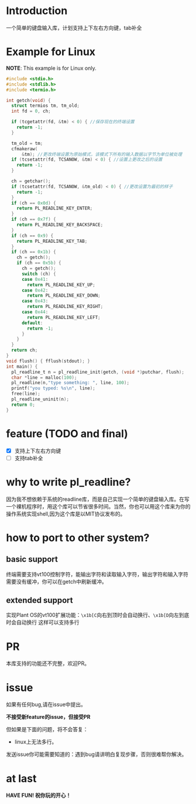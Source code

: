 # Introduction
一个简单的键盘输入库，计划支持上下左右方向键，tab补全
# Example for Linux
**NOTE**: This example is for Linux only.
```c
#include <stdio.h>
#include <stdlib.h>
#include <termio.h>

int getch(void) {
  struct termios tm, tm_old;
  int fd = 0, ch;

  if (tcgetattr(fd, &tm) < 0) { //保存现在的终端设置
    return -1;
  }

  tm_old = tm;
  cfmakeraw(
      &tm); //更改终端设置为原始模式，该模式下所有的输入数据以字节为单位被处理
  if (tcsetattr(fd, TCSANOW, &tm) < 0) { //设置上更改之后的设置
    return -1;
  }

  ch = getchar();
  if (tcsetattr(fd, TCSANOW, &tm_old) < 0) { //更改设置为最初的样子
    return -1;
  }
  if (ch == 0x0d) {
    return PL_READLINE_KEY_ENTER;
  }
  if (ch == 0x7f) {
    return PL_READLINE_KEY_BACKSPACE;
  }
  if (ch == 0x9) {
    return PL_READLINE_KEY_TAB;
  }
  if (ch == 0x1b) {
    ch = getch();
    if (ch == 0x5b) {
      ch = getch();
      switch (ch) {
      case 0x41:
        return PL_READLINE_KEY_UP;
      case 0x42:
        return PL_READLINE_KEY_DOWN;
      case 0x43:
        return PL_READLINE_KEY_RIGHT;
      case 0x44:
        return PL_READLINE_KEY_LEFT;
      default:
        return -1;
      }
    }
  }
  return ch;
}
void flush() { fflush(stdout); }
int main() {
  pl_readline_t n = pl_readline_init(getch, (void *)putchar, flush);
  char *line = malloc(100);
  pl_readline(n,"type something: ", line, 100);
  printf("you typed: %s\n", line);
  free(line);
  pl_readline_uninit(n);
  return 0;
}
```
# feature (TODO and final)
- [x] 支持上下左右方向键
- [ ] 支持tab补全

# why to write pl_readline?
因为我不想依赖于系统的readline库，而是自己实现一个简单的键盘输入库。在写一个裸机程序时，用这个库可以节省很多时间。当然，你也可以用这个库来为你的操作系统实现shell,因为这个库是以MIT协议发布的。

# how to port to other system?
## basic support
终端需要支持vt100控制字符，能输出字符和读取输入字符，输出字符和输入字符需要没有缓冲，你可以在getch中刷新缓冲。
## extended support
实现Plant OS的vt100扩展功能：`\x1b[C`向右到顶时会自动换行、`\x1b[D`向左到底时会自动换行
这样可以支持多行

# PR

本库支持的功能还不完整，欢迎PR。

# issue

如果有任何bug,请在issue中提出。

**不接受新feature的issue，但接受PR**

但如果是下面的问题，将不会答复：
- linux上无法多行。

发送issue你可能需要知道的：遇到bug请讲明白复现步骤，否则很难帮你解决。

# at last

**HAVE FUN! 祝你玩的开心！**